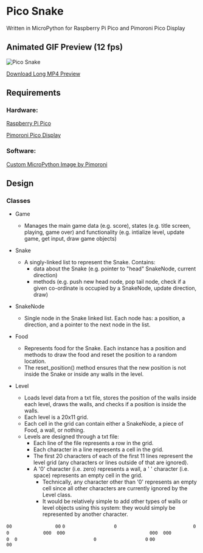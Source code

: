 # Pico Snake
Written in MicroPython for Raspberry Pi Pico and Pimoroni Pico Display

## Animated GIF Preview (12 fps)
![Pico Snake](./img/pico-snake.gif)

[Download Long MP4 Preview](https://github.com/coding418/pico-snake/blob/main/vid/pico-snake.mp4?raw=true)



## Requirements
### Hardware:

[Raspberry Pi Pico](https://www.raspberrypi.org/products/raspberry-pi-pico/)

[Pimoroni Pico Display](https://shop.pimoroni.com/products/pico-display-pack)

### Software:

[Custom MicroPython Image by Pimoroni](https://github.com/pimoroni/pimoroni-pico/releases)

## Design

### Classes
* Game
	* Manages the main game data (e.g. score), states (e.g. title screen, playing, game over) and functionality (e.g. intialize level, update game, get input, draw game objects)

* Snake
	* A singly-linked list to represent the Snake. Contains:
		* data about the Snake (e.g. pointer to "head" SnakeNode, current direction)
		* methods (e.g. push new head node, pop tail node, check if a given co-ordinate is occupied by a SnakeNode, update direction, draw)

* SnakeNode
	* Single node in the Snake linked list. Each node has: a position, a direction, and a pointer to the next node in the list.

* Food
	* Represents food for the Snake. Each instance has a position and methods to draw the food and reset the position to a random location. 
	* The reset_position() method ensures that the new position is not inside the Snake or inside any walls in the level.

* Level
	* Loads level data from a txt file, stores the position of the walls inside each level, draws the walls, and checks if a position is inside the walls.
	* Each level is a 20x11 grid.
	* Each cell in the grid can contain either a SnakeNode, a piece of Food, a wall, or nothing.
	* Levels are designed through a txt file:
		* Each line of the file represents a row in the grid.
		* Each character in a line represents a cell in the grid.
		* The first 20 characters of each of the first 11 lines represent the level grid (any characters or lines outside of that are ignored).
		* A '0' character (i.e. zero) represents a wall, a ' ' character (i.e. space) represents an empty cell in the grid. 
			* Technically, any character other than '0' represents an empty cell since all other characters are currently ignored by the Level class.
			* It would be relatively simple to add other types of walls or level objects using this system: they would simply be represented by another character.

`00                00`
`0                  0`
`                    `
`        0  0        `
`      000  000      `
`                    `
`      000  000      `
`        0  0        `
`                    `
`0                  0`
`00                00`